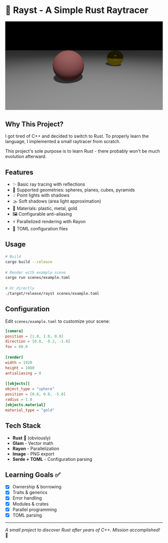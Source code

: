 # 🦀 Rayst - A Simple Rust Raytracer

![Rendered Scene](screenshots/scene.png)

## Why This Project?

I got tired of C++ and decided to switch to Rust. To properly learn the language, I implemented a small raytracer from scratch.

This project's sole purpose is to learn Rust - there probably won't be much evolution afterward.

## Features

- ✨ Basic ray tracing with reflections
- 🎯 Supported geometries: spheres, planes, cubes, pyramids
- 💡 Point lights with shadows
- 🌫️ Soft shadows (area light approximation)
- 🎨 Materials: plastic, metal, gold
- 🖼️ Configurable anti-aliasing
- ⚡ Parallelized rendering with Rayon
- 📝 TOML configuration files

## Usage

```bash
# Build
cargo build --release

# Render with example scene
cargo run scenes/example.toml

# Or directly
./target/release/rayst scenes/example.toml
```

## Configuration

Edit `scenes/example.toml` to customize your scene:

```toml
[camera]
position = [1.0, 1.0, 0.0]
direction = [0.0, -0.2, -1.0]
fov = 60.0

[render]
width = 1920
height = 1080
antialiasing = 8

[[objects]]
object_type = "sphere"
position = [0.0, 0.0, -5.0]
radius = 1.0
[objects.material]
material_type = "gold"
```

## Tech Stack

- **Rust** 🦀 (obviously)
- **Glam** - Vector math
- **Rayon** - Parallelization
- **Image** - PNG export
- **Serde + TOML** - Configuration parsing

## Learning Goals ✅

- [x] Ownership & borrowing
- [x] Traits & generics
- [x] Error handling
- [x] Modules & crates
- [x] Parallel programming
- [x] TOML parsing

---

_A small project to discover Rust after years of C++. Mission accomplished!_ 🎉
